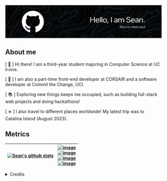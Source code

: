 ![Header](./github-header-image-gh-whiteborder.png)

## About me
[ :seedling: ] Hi there! I am a third-year student majoring in Computer Science at UC Irvine.

[ :office: ] I am also a part-time front-end developer at CORSAIR and a software developer at Commit the Change, UCI.

[ :books: ] Exploring new things keeps me occupied, such as building full-stack web projects and doing hackathons!

[ :airplane: ] I also travel to different places worldwide! My latest trip was to Catalina Island (August 2023).


## Metrics
<!--- Format for 2-columntable -->
| [![Sean's github stats](https://github-readme-stats.vercel.app/api?username=seancfong&count_private=true&show_icons=true&theme=nord&hide_rank=false&rank_icon=github)](https://github.com/anuraghazra/github-readme-stats) | [![image](https://img.shields.io/badge/website-000000?style=for-the-badge&logo=About.me&logoColor=white)](https://seancfong.com/) <br/> [![image](https://img.shields.io/badge/LinkedIn-0077B5?style=for-the-badge&logo=linkedin&logoColor=white)](https://www.linkedin.com/in/seancfong/) <br/> [![image](https://img.shields.io/badge/Gmail-D14836?style=for-the-badge&logo=gmail&logoColor=white)](mailto:seancfong@gmail.com)             <br/> [![image](https://img.shields.io/badge/Facebook-1877F2?style=for-the-badge&logo=facebook&logoColor=white)](https://www.facebook.com/seancfong/) <br/> <!--- [![image](https://img.shields.io/badge/LinkedIn-0077B5?style=for-the-badge&logo=linkedin&logoColor=white)](https://www.linkedin.com/in/seancfong/) <br/> [![image](https://img.shields.io/badge/LinkedIn-0077B5?style=for-the-badge&logo=linkedin&logoColor=white)](https://www.linkedin.com/in/seancfong/) -->
| ------------------------------------------------------------------------------- | --------------------------------------------------------------------------------- |


<details>
 <summary>Credits</summary>
 <br/>
  <div align="center">
   <img src="https://img.shields.io/badge/GitHub-100000?style=for-the-badge&logo=github&logoColor=white"/>
   <br/>
   <a href="https://github.com/anuraghazra/github-readme-stats/blob/master/themes/README.md"> GitHub README stats </a>
   <br/>
   <a href="https://github.com/alexandresanlim/Badges4-README.md-Profile"> Badges 4 README.md Profile  </a>
   <br/>
   <a href="https://github.com/leviarista/github-profile-header-generator"> Github Profile Header Generator </a>
  </div>
</details>

